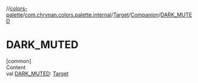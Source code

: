 //[colors-palette](../../../../index.md)/[com.chrynan.colors.palette.internal](../../index.md)/[Target](../index.md)/[Companion](index.md)/[DARK_MUTED](-d-a-r-k_-m-u-t-e-d.md)



# DARK_MUTED  
[common]  
Content  
val [DARK_MUTED](-d-a-r-k_-m-u-t-e-d.md): [Target](../index.md)  



